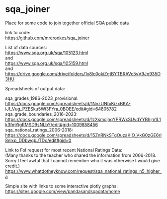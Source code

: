 # sqa_joiner<br />
Place for some code to join together official SQA public data<br />

link to code:<br />
https://github.com/mrcrookes/sqa_joiner<br />

List of data sources:<br />
https://www.sqa.org.uk/sqa/105123.html<br />
and<br />
https://www.sqa.org.uk/sqa/105159.html<br />
and<br />
https://drive.google.com/drive/folders/1x8lc0okiZgtBYTBRAVc5vV9Jp935O3HU<br />

Spreadsheets of output data:<br />

sqa_grades_1986-2023_provisional:<br />
https://docs.google.com/spreadsheets/d/1NvzUNfxKizxBKA-iJf_Vug_PZESku5Wi3FYra_0BOEE/edit#gid=64805782<br />
sqa_grade_boundaries_2016-2023:<br />
https://docs.google.com/spreadsheets/d/1zXsmcjhqYPRWxSUvdYYBhjm1L1k3fmYigRMSD9sNLbY/edit#gid=1009858456<br />
sqa_national_ratings_2006-2018:<br />
https://docs.google.com/spreadsheets/d/15ZnRNkSTgOuzaKIO_VkG0zGE6rl8nlxp_DDbwgbJTDc/edit#gid=0<br />

Link to FoI request for most recent National Ratings Data:<br />
(Many thanks to the teacher who shared the information from 2006-2018. Sorry I feel awful that I cannot remember who it was otherwise I would give credit.)<br />
https://www.whatdotheyknow.com/request/sqa_national_ratings_n5_higher_a<br />

Simple site with links to some interactive plotly graphs:<br />
https://sites.google.com/view/pandasandsqadata/home
